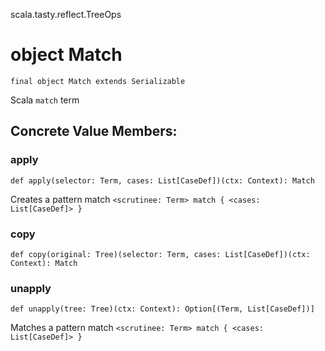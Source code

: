 scala.tasty.reflect.TreeOps
# object Match

<pre><code class="language-scala" >final object Match extends Serializable</pre></code>
Scala `match` term

## Concrete Value Members:
### apply
<pre><code class="language-scala" >def apply(selector: Term, cases: List[CaseDef])(ctx: Context): Match</pre></code>
Creates a pattern match `<scrutinee: Term> match { <cases: List[CaseDef]> }`

### copy
<pre><code class="language-scala" >def copy(original: Tree)(selector: Term, cases: List[CaseDef])(ctx: Context): Match</pre></code>

### unapply
<pre><code class="language-scala" >def unapply(tree: Tree)(ctx: Context): Option[(Term, List[CaseDef])]</pre></code>
Matches a pattern match `<scrutinee: Term> match { <cases: List[CaseDef]> }`

